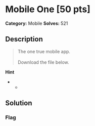 # Mobile One [50 pts]

**Category:** Mobile
**Solves:** 521

## Description
>The one true mobile app.<br><br>Download the file below.

**Hint**
* -

## Solution

### Flag

